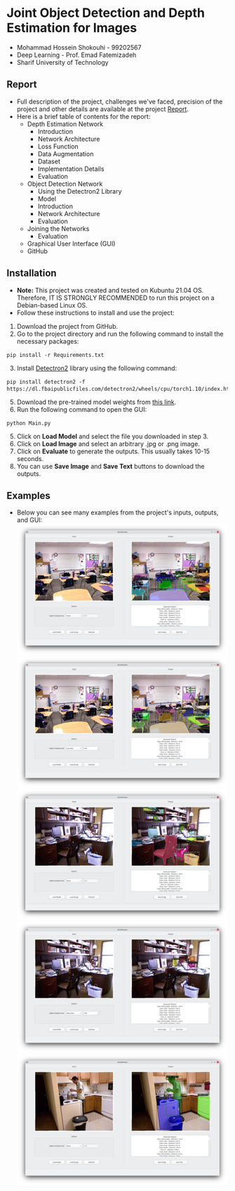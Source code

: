 # Joint Object Detection and Depth Estimation for Images
* Mohammad Hossein Shokouhi - 99202567
* Deep Learning - Prof. Emad Fatemizadeh
* Sharif University of Technology
## Report
* Full description of the project, challenges we've faced, precision of the project and other details are available at the project [Report](Report.pdf).
* Here is a brief table of contents for the report:
  - Depth Estimation Network
    - Introduction
    - Network Architecture
    - Loss Function
    - Data Augmentation
    - Dataset
    - Implementation Details
    - Evaluation
  - Object Detection Network
    - Using the Detectron2 Library
    - Model
    - Introduction
    - Network Architecture
    - Evaluation
  - Joining the Networks
    - Evaluation
  - Graphical User Interface (GUI)
  - GitHub
    
## Installation
* **Note:** This project was created and tested on Kubuntu 21.04 OS. Therefore, IT IS STRONGLY RECOMMENDED to run this project on a Debian-based Linux OS.
* Follow these instructions to install and use the project:
1. Download the project from GitHub.
2. Go to the project directory and run the following command to install the necessary packages:
```
pip install -r Requirements.txt
```
3. Install [Detectron2](https://github.com/facebookresearch/detectron2) library using the following command:
```
pip install detectron2 -f https://dl.fbaipublicfiles.com/detectron2/wheels/cpu/torch1.10/index.html
```
5. Download the pre-trained model weights from [this link](https://drive.google.com/file/d/10-OSvP7IaQt_Vnl8MnfCLXSLpbGunH50/view?usp=sharing).
6. Run the following command to open the GUI:
```
python Main.py
```
5. Click on **Load Model** and select the file you downloaded in step 3.
6. Click on **Load Image** and select an arbitrary .jpg or .png image.
7. Click on **Evaluate** to generate the outputs. This usually takes 10-15 seconds.
8. You can use **Save Image** and **Save Text** buttons to download the outputs.
## Examples
* Below you can see many examples from the project's inputs, outputs, and GUI:
![Example 1](examples/example1.png)
![Example 1](examples/example2.png)
![Example 1](examples/example3.png)
![Example 1](examples/example4.png)
![Example 1](examples/example5.png)
